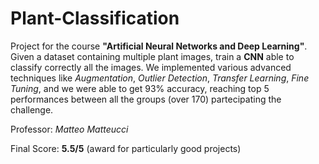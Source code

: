 # Plant-Classification
Project for the course **"Artificial Neural Networks and Deep Learning"**. Given a dataset containing multiple plant images, train a **CNN** able to classify correctly all the images. We implemented various advanced techniques like *Augmentation*, *Outlier Detection*, *Transfer Learning*, *Fine Tuning*, and we were able to get 93% accuracy, reaching top 5 performances between all the groups (over 170) partecipating the challenge.

Professor: *Matteo Matteucci*

Final Score: **5.5/5** (award for particularly good projects)
